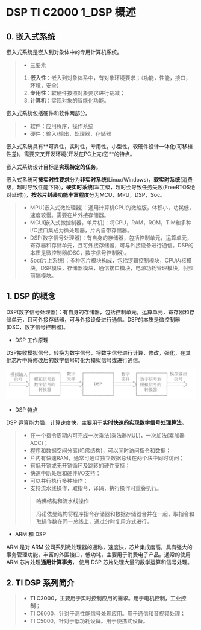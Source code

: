 # DSP TI C2000 1_DSP 概述

## 0. 嵌入式系统

嵌入式系统是嵌入到对象体中的专用计算机系统。

> - 三要素
>
> 1. **嵌入性**：嵌入到对象体系中，有对象环境要求；（功能，性能，接口，环境，安全）
> 2. **专用性**：软硬件按照对象要求进行裁减；
> 3. **计算机**：实现对象的智能化功能。

嵌入式系统包括硬件和软件两部分。

> - 软件：应用程序，操作系统
> - 硬件：输入/输出，处理器，存储器

嵌入式系统具有**可靠性，实时性，专用性，小型性，软硬件设计一体化(可移植性差)，需要交叉开发环境(开发在PC上完成)**的特点。

嵌入式系统设计目标是**实现特定的任务**。

嵌入式系统可**按实时性要求**分为**非实时系统**(Linux/Windows)，**软实时系统**(消费级，超时导致性能下降)，**硬实时系统**(军工级，超时会导致任务失败(FreeRTOS绝对延时))，**按芯片封装功能丰富程度**分为MCU，MPU，DSP，Soc。

> - MPU(嵌入式微处理器)：通用计算机CPU的微缩版，体积小，功耗低，速度较慢。需要在片外接存储器。
> - MCU(嵌入式微控制器，单片机)：将CPU，RAM，ROM，TIM和多种I/O接口集成为微处理器，片内自带存储器。
> - DSP(数字信号处理器)：有自身的存储器，包括控制单元，运算单元，寄存器和存储单元，且可外接存储器，可与外接设备进行通信。DSP的本质是微控制器(DSC，数字信号控制器)。
> - Soc(片上系统)：多种芯片模块构成，包括逻辑控制模块，CPU内核模块，DSP模块，存储器模块，通信接口模块，电源功耗管理模块，射频前端模块。

## 1. DSP 的概念

DSP(数字信号处理器)：有自身的存储器，包括控制单元，运算单元，寄存器和存储单元，且可外接存储器，可与外接设备进行通信。DSP的本质是微控制器(DSC，数字信号控制器)。

- DSP 工作原理

DSP接收模拟信号，转换为数字信号，将数字信号进行计算，修改，强化，在其他芯片中将修改后的数字信号转化为模拟信号或进行通信。

![NULL](./assets/picture_1.jpg)

- DSP 特点

DSP 运算能力强，计算速度快，主要用于**实时快速的实现数字信号处理算法**。

> - 在一个指令周期内可完成一次乘法(乘法器MUL)，一次加法(累加器ACC)；
> - 程序和数据空间分离(哈佛结构)，可以同时访问指令和数据；
> - 片内有快速RAM，通常可通过独立数据总线在两个块中同时访问；
> - 有低开销或无开销循环及跳转的硬件支持；
> - 快速中断处理和硬件I/O支持；
> - 可以并行执行多种操作；
> - 支持流水线操作，取指令，译码，执行操作可重叠执行。
>
> > 哈佛结构和流水线操作
> >
> > 冯诺依曼结构将程序指令存储器和数据存储器合并在一起，取指令和取操作数在同一总线上，通过分时复用方式进行，

- ARM 和 DSP

ARM 是对 ARM 公司系列微处理器的通称，速度快，芯片集成度高，具有强大的事务管理功能，丰富的外围接口，低功耗，主要用于消费电子产品。通常的使用 ARM 芯片处理**通用计算事务**， 使用 DSP 芯片处理大量的数学运算和信号处理。

## 2. TI DSP 系列简介

> - **TI C2000，主要用于实时控制应用的需求。用于电机控制，工业控制**；
> - TI C6000，针对于高性能信号处理应用。用于通信和音视频处理；
> - TI C5000，针对于低功耗设备。用于便携式设备。
